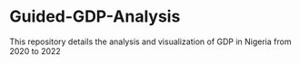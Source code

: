 # Guided-GDP-Analysis
This repository details the analysis and visualization of GDP in Nigeria from 2020 to 2022
